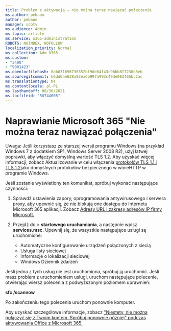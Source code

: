 ```yaml
---
title: Problem z aktywacją — nie można teraz nawiązać połączenia
ms.author: pebaum
author: pebaum
manager: scotv
ms.audience: Admin
ms.topic: article
ms.service: o365-administration
ROBOTS: NOINDEX, NOFOLLOW
localization_priority: Normal
ms.collection: Adm_O365
ms.custom:
- "3408"
- "9001423"
ms.openlocfilehash: 0ab831696736352bf9de84f43c96bb8f7238d8eb
ms.sourcegitcommit: b6dd6ae628a02ea6b997a993c49de083465bc2ac
ms.translationtype: MT
ms.contentlocale: pl-PL
ms.lasthandoff: 08/30/2021
ms.locfileid: "58744605"
---
```

# <a name="fixing-the-microsoft-365-apps-we-are-unable-to-connect-right-now-message"></a>Naprawianie Microsoft 365 "Nie można teraz nawiązać połączenia"

Uwaga: Jeśli korzystasz ze starszej wersji programu Windows (na przykład Windows 7 z dodatkiem SP1, Windows Server 2008 R2), użyj łatwej poprawki, aby włączyć domyślną wartość TLS 1.2. [](https://download.microsoft.com/download/0/6/5/0658B1A7-6D2E-474F-BC2C-D69E5B9E9A68/MicrosoftEasyFix51044.msi) Aby uzyskać więcej informacji, zobacz Aktualizowanie w celu włączenia [protokołów TLS 1.1 i TLS 1.2](https://support.microsoft.com/topic/update-to-enable-tls-1-1-and-tls-1-2-as-default-secure-protocols-in-winhttp-in-windows-c4bd73d2-31d7-761e-0178-11268bb10392)jako domyślnych protokołów bezpiecznego w winieHTTP w programie Windows.

Jeśli zostanie wyświetlony ten komunikat, spróbuj wykonać następujące czynności:

1. Sprawdź ustawienia zapory, oprogramowania antywirusowego i serwera proxy, aby upewnić się, że nie blokują one dostępu do Internetu Microsoft 365 aplikacji. Zobacz [Adresy URL i zakresy adresów IP firmy Microsoft.](https://docs.microsoft.com/office365/enterprise/urls-and-ip-address-ranges)

2. Przejdź do  >  **startowego uruchamiania**, a następnie wpisz **services.msc.** Upewnij się, że wszystkie następujące usługi są uruchomione:
    - Automatyczne konfigurowanie urządzeń połączonych z siecią
    - Usługa listy sieciowej
    - Informacje o lokalizacji sieciowej
    - Windows Dziennik zdarzeń

Jeśli jedna z tych usług nie jest uruchomiona, spróbuj ją uruchomić. Jeśli masz problem z uruchomieniem usługi, uruchom następujące polecenie, otwierając wiersz polecenia z podwyższonym poziomem uprawnień:

**sfc /scannow**

Po zakończeniu tego polecenia uruchom ponownie komputer.

Aby uzyskać szczegółowe informacje, zobacz ["Niestety, nie można połączyć się z Twoim kontem. Spróbuj ponownie później" podczas aktywowania Office z Microsoft 365.](https://docs.microsoft.com/office/troubleshoot/activation-installation/issue-when-activate-office-from-office-365)